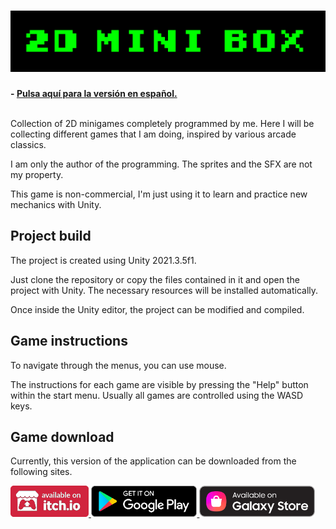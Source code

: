 <h1 align="center">
  <img src="Resources/Banner.png" alt="2D Mini Box" width="600">
</h1>

**- [Pulsa aquí para la versión en español.](README.md)**
<br>
<br>

Collection of 2D minigames completely programmed by me. Here I will be collecting different games that I am doing, inspired by various arcade classics.

I am only the author of the programming. The sprites and the SFX are not my property.

This game is non-commercial, I'm just using it to learn and practice new mechanics with Unity.

## Project build

The project is created using Unity 2021.3.5f1.

Just clone the repository or copy the files contained in it and open the project with Unity. The necessary resources will be installed automatically.

Once inside the Unity editor, the project can be modified and compiled.

## Game instructions

To navigate through the menus, you can use mouse.

The instructions for each game are visible by pressing the "Help" button within the start menu.
Usually all games are controlled using the WASD keys.

## Game download

Currently, this version of the application can be downloaded from the following sites.

<a href="https://sergiomejias.itch.io/2d-mini-box"><img src="Resources/B_Itch.png" height="50">
<a href="https://play.google.com/store/apps/details?id=com.SergioMejias.MiniBox2D"><img src="Resources/B_GooglePlay.png" height="50">
<a href="https://galaxy.store/2dmini"><img src="Resources/B_GalaxyStore.png" height="50">
